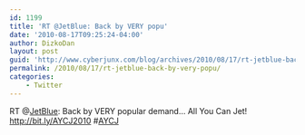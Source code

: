 ```yaml
---
id: 1199
title: 'RT @JetBlue: Back by VERY popu'
date: '2010-08-17T09:25:24-04:00'
author: DizkoDan
layout: post
guid: 'http://www.cyberjunx.com/blog/archives/2010/08/17/rt-jetblue-back-by-very-popu/'
permalink: /2010/08/17/rt-jetblue-back-by-very-popu/
categories:
    - Twitter
---
```


RT @[JetBlue](http://twitter.com/JetBlue): Back by VERY popular demand… All You Can Jet! <http://bit.ly/AYCJ2010> #[AYCJ](http://search.twitter.com/search?q=%23AYCJ)